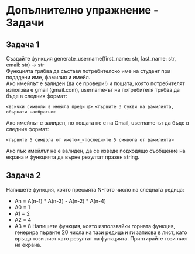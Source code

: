# Допълнително упражнение - Задачи

## Задача 1
Създайте функция generate_username(first_name: str, last_name: str, email: str) -> str
<br>
Функцията трябва да съставя потребителско име на студент при подадени име, фамилия и имейл.
<br>
Ако имейлът е валиден (да се провери!) и пощата, която потребителят използва е gmail (gmail.com), username-ът на потребителя трябва да бъде в следния формат: 
```
<всички символи в имейла преди @>.<първите 3 букви на фамилията, обърнати наобратно>
```
Ако имейлът е валиден, но пощата не е на Gmail, username-ът да бъде в следния формат:
```
<първите 5 символа от името>_<последните 5 символа от фамилията>
```
Ако пък имейлът не е валиден, да се изведе подходящо съобщение на екрана и функцията да върне резултат празен string.

## Задача 2
Напишете функция, която пресмята N-тото число на следната редица:
- An = A(n-1) * A(n-3) - A(n-2) * A(n-4)
- A0 = 1
- A1 = 2
- A2 = 4
- A3 = 8
Напишете функция, която използвайки горната функция, генерира първите 20 числа на тази редица и ги записва в лист, като връща този лист като резултат на функцията. Принтирайте този лист на екрана.